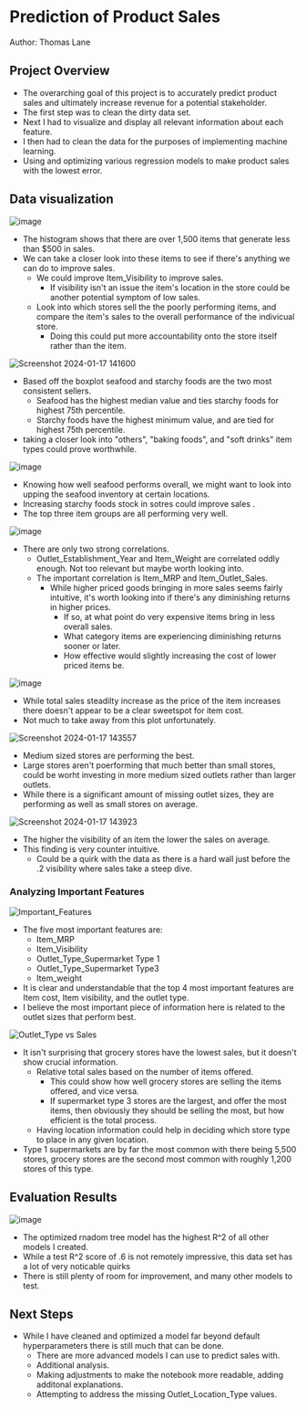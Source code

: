 # Prediction of Product Sales
Author: Thomas Lane

## Project Overview

- The overarching goal of this project is to accurately predict product sales and ultimately increase revenue for a potential stakeholder.
-  The first step was to clean the dirty data set.
-  Next I had to visualize and display all relevant information about each feature.
-  I then had to clean the data for the purposes of implementing machine learning.
-  Using and optimizing various regression models to make product sales with the lowest error.

  

## Data visualization
![image](https://github.com/ThomasLane1820/Prediction-of-Product-Sales/assets/139289105/f5a2c2f9-36f1-4405-b1e4-e5dea92ddd81)
- The histogram shows that there are over 1,500 items that generate less than $500 in sales.
- We can take a closer look into these items to see if there's anything we can do to improve sales.
  - We could improve Item_Visibility to improve sales.
      - If visibility isn't an issue the item's location in the store could be another potential symptom of low sales.
  - Look into which stores sell the the poorly performing items, and compare the item's sales to the overall performance of the indivicual store.
      - Doing this could put more accountability onto the store itself rather than the item.
  


![Screenshot 2024-01-17 141600](https://github.com/ThomasLane1820/Prediction-of-Product-Sales/assets/139289105/f7f97b87-e1bc-4141-be31-4cc0674c49b5)
- Based off the boxplot seafood and starchy foods are the two most consistent sellers.
  - Seafood has the highest median value and ties starchy foods for highest 75th percentile.
  - Starchy foods have the highest minimum value, and are tied for highest 75th percentile.
- taking a closer look into "others", "baking foods", and "soft drinks" item types could prove worthwhile.


![image](https://github.com/ThomasLane1820/Prediction-of-Product-Sales/assets/139289105/d51e6016-8d6e-4d65-843f-00cba7bb85c7)
- Knowing how well seafood performs overall, we might want to look into upping the seafood inventory at certain locations.
- Increasing starchy foods stock in sotres could improve sales .
- The top three item groups are all performing very well.



![image](https://github.com/ThomasLane1820/Prediction-of-Product-Sales/assets/139289105/1a1b0f20-56e0-470b-a53a-147ef23c55d9)
- There are only two strong correlations.
  - Outlet_Establishment_Year and Item_Weight are correlated oddly enough. Not too relevant but maybe worth looking into.
  - The important correlation is Item_MRP and Item_Outlet_Sales.
    - While higher priced goods bringing in more sales seems fairly intuitive, it's worth looking into if there's any diminishing returns in higher prices.
        - If so, at what point do very expensive items bring in less overall sales.
        - What category items are experiencing diminishing returns sooner or later.
        - How effective would slightly increasing the cost of lower priced items be.


![image](https://github.com/ThomasLane1820/Prediction-of-Product-Sales/assets/139289105/e9b8c45d-c840-482d-9641-cf4aa44f552d)

- While total sales steadilty increase as the price of the item increases there doesn't appear to be a clear sweetspot for item cost.
- Not much to take away from this plot unfortunately. 

![Screenshot 2024-01-17 143557](https://github.com/ThomasLane1820/Prediction-of-Product-Sales/assets/139289105/ee0518a8-185d-44d4-8d3a-5cfd1ee8e2e9) 
- Medium sized stores are performing the best.
- Large stores aren't poerforming that much better than small stores, could be worht investing in more medium sized outlets rather than larger outlets.
- While there is a significant amount of missing outlet sizes, they are performing as well as small stores on average.


![Screenshot 2024-01-17 143923](https://github.com/ThomasLane1820/Prediction-of-Product-Sales/assets/139289105/04905331-1b73-43e8-a645-87bcce60fc5c)
- The higher the visibility of an item the lower the sales on average.
- This finding is very counter intuitive.
  - Could be a quirk with the data as there is a hard wall just before the .2 visibility where sales take a steep dive.




### Analyzing Important Features

 
![Important_Features](https://github.com/ThomasLane1820/Prediction-of-Product-Sales/assets/139289105/fd70117a-9691-4f13-a625-e90026162f42)
- The five most important features are:
  - Item_MRP
  - Item_Visibility
  - Outlet_Type_Supermarket Type 1
  - Outlet_Type_Supermarket Type3
  - Item_weight
- It is clear and understandable that the top 4 most important features are Item cost, Item visibility, and the outlet type.
- I believe the most important piece of information here is related to the outlet sizes that perform best.

![Outlet_Type vs Sales](https://github.com/ThomasLane1820/Prediction-of-Product-Sales/assets/139289105/f0a24d71-bb90-4575-9090-7f6a0337c2ef)


- It isn't surprising that grocery stores have the lowest sales, but it doesn't show crucial information.
  - Relative total sales based on the number of items offered.
      - This could show how well grocery stores are selling the items offered, and vice versa.
      - If supermarket type 3 stores are the largest, and offer the most items, then obviously they should be selling the most, but how efficient is the total process.
  - Having location information could help in deciding which store type to place in any given location.
- Type 1 supermarkets are by far the most common with there being 5,500 stores, grocery stores are the second most common with roughly 1,200 stores of this type. 

  
## Evaluation Results
![image](https://github.com/ThomasLane1820/Prediction-of-Product-Sales/assets/139289105/336a7666-eb6a-48c5-843b-f3e5cbc7252b)

- The optimized rnadom tree model has the highest R^2 of all other models I created.
- While a test R^2 score of .6 is not remotely impressive, this data set has a lot of very noticable quirks
- There is still plenty of room for improvement, and many other models to test.

  
## Next Steps
- While I have cleaned and optimized a model far beyond default hyperparameters there is still much that can be done.
  - There are more advanced models I can use to predict sales with.
  - Additional analysis.
  - Making adjustments to make the notebook more readable, adding additonal explanations.
  - Attempting to address the missing Outlet_Location_Type values.
